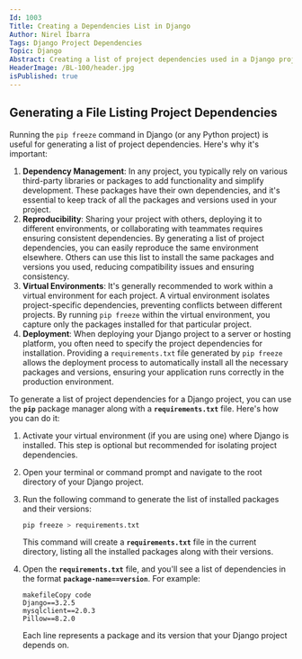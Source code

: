 ```yaml
---
Id: 1003
Title: Creating a Dependencies List in Django
Author: Nirel Ibarra
Tags: Django Project Dependencies
Topic: Django
Abstract: Creating a list of project dependencies used in a Django project.
HeaderImage: /BL-100/header.jpg
isPublished: true
---
```


## Generating a File Listing Project Dependencies

Running the `pip freeze` command in Django (or any Python project) is useful for generating a list of project dependencies. Here's why it's important:

1. **Dependency Management**: In any project, you typically rely on various third-party libraries or packages to add functionality and simplify development. These packages have their own dependencies, and it's essential to keep track of all the packages and versions used in your project.
2. **Reproducibility**: Sharing your project with others, deploying it to different environments, or collaborating with teammates requires ensuring consistent dependencies. By generating a list of project dependencies, you can easily reproduce the same environment elsewhere. Others can use this list to install the same packages and versions you used, reducing compatibility issues and ensuring consistency.
3. **Virtual Environments**: It's generally recommended to work within a virtual environment for each project. A virtual environment isolates project-specific dependencies, preventing conflicts between different projects. By running `pip freeze` within the virtual environment, you capture only the packages installed for that particular project.
4. **Deployment**: When deploying your Django project to a server or hosting platform, you often need to specify the project dependencies for installation. Providing a `requirements.txt` file generated by `pip freeze` allows the deployment process to automatically install all the necessary packages and versions, ensuring your application runs correctly in the production environment.

To generate a list of project dependencies for a Django project, you can use the **`pip`** package manager along with a **`requirements.txt`** file. Here's how you can do it:

1. Activate your virtual environment (if you are using one) where Django is installed. This step is optional but recommended for isolating project dependencies.
2. Open your terminal or command prompt and navigate to the root directory of your Django project.
3. Run the following command to generate the list of installed packages and their versions:

   ```bash
   pip freeze > requirements.txt
   ```

   This command will create a **`requirements.txt`** file in the current directory, listing all the installed packages along with their versions.

4. Open the **`requirements.txt`** file, and you'll see a list of dependencies in the format **`package-name==version`**. For example:

   ```
   makefileCopy code
   Django==3.2.5
   mysqlclient==2.0.3
   Pillow==8.2.0
   ```

   Each line represents a package and its version that your Django project depends on.
